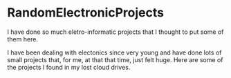 # RandomElectronicProjects
I have done so much eletro-informatic projects that I thought to put some of them here.

I have been dealing with electonics since very young and have done lots of small projects that, for me, at that that time, just felt huge.
Here are some of the projects I found in my lost cloud drives.
